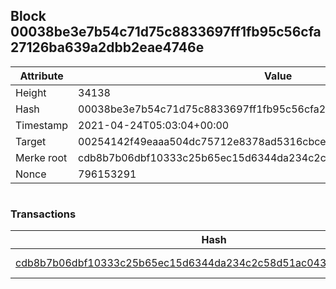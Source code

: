 ## Block 00038be3e7b54c71d75c8833697ff1fb95c56cfa27126ba639a2dbb2eae4746e

Attribute | Value
--- | ---
Height | 34138
Hash | 00038be3e7b54c71d75c8833697ff1fb95c56cfa27126ba639a2dbb2eae4746e
Timestamp | 2021-04-24T05:03:04+00:00
Target | 00254142f49eaaa504dc75712e8378ad5316cbcead634704b3734b6271167cc4
Merke root | cdb8b7b06dbf10333c25b65ec15d6344da234c2c58d51ac043863988c177b6fd
Nonce | 796153291

```

```

### Transactions

Hash | Amount
--- | ---
[cdb8b7b06dbf10333c25b65ec15d6344da234c2c58d51ac043863988c177b6fd](cdb8b7b06dbf10333c25b65ec15d6344da234c2c58d51ac043863988c177b6fd.md) | 10.00000000 SKEPTI 

